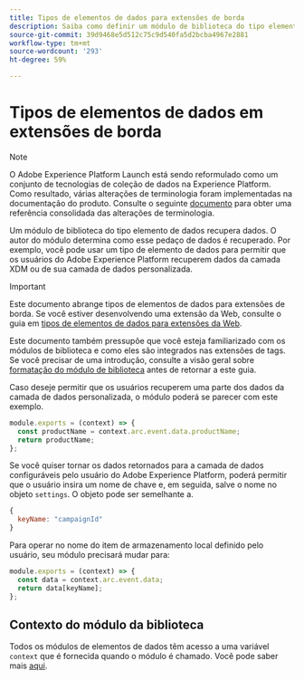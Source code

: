 ```yaml
---
title: Tipos de elementos de dados para extensões de borda
description: Saiba como definir um módulo de biblioteca do tipo elemento de dados para uma extensão de tag em uma propriedade de borda.
source-git-commit: 39d9468e5d512c75c9d540fa5d2bcba4967e2881
workflow-type: tm+mt
source-wordcount: '293'
ht-degree: 59%

---
```


# Tipos de elementos de dados em extensões de borda

>[!NOTE]
>
>O Adobe Experience Platform Launch está sendo reformulado como um conjunto de tecnologias de coleção de dados na Experience Platform. Como resultado, várias alterações de terminologia foram implementadas na documentação do produto. Consulte o seguinte [documento](../../term-updates.md) para obter uma referência consolidada das alterações de terminologia.

Um módulo de biblioteca do tipo elemento de dados recupera dados. O autor do módulo determina como esse pedaço de dados é recuperado. Por exemplo, você pode usar um tipo de elemento de dados para permitir que os usuários do Adobe Experience Platform recuperem dados da camada XDM ou de sua camada de dados personalizada.

>[!IMPORTANT]
>
>Este documento abrange tipos de elementos de dados para extensões de borda. Se você estiver desenvolvendo uma extensão da Web, consulte o guia em [tipos de elementos de dados para extensões da Web](../web/data-element-types.md).
>
>Este documento também pressupõe que você esteja familiarizado com os módulos de biblioteca e como eles são integrados nas extensões de tags. Se você precisar de uma introdução, consulte a visão geral sobre [formatação do módulo de biblioteca](./format.md) antes de retornar a este guia.

Caso deseje permitir que os usuários recuperem uma parte dos dados da camada de dados personalizada, o módulo poderá se parecer com este exemplo.

```js
module.exports = (context) => {
  const productName = context.arc.event.data.productName;
  return productName;
};
```

Se você quiser tornar os dados retornados para a camada de dados configuráveis pelo usuário do Adobe Experience Platform, poderá permitir que o usuário insira um nome de chave e, em seguida, salve o nome no objeto `settings`. O objeto pode ser semelhante a.

```js
{
  keyName: "campaignId"
}
```

Para operar no nome do item de armazenamento local definido pelo usuário, seu módulo precisará mudar para:

```js
module.exports = (context) => {
  const data = context.arc.event.data;
  return data[keyName];
};
```

## Contexto do módulo da biblioteca

Todos os módulos de elementos de dados têm acesso a uma variável `context` que é fornecida quando o módulo é chamado. Você pode saber mais [aqui](./context.md).
